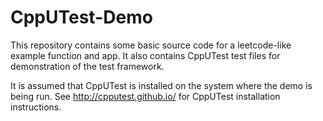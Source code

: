 # CppUTest-Demo
This repository contains some basic source code for a leetcode-like example function and app. It also contains CppUTest test files for demonstration of the test framework.

It is assumed that CppUTest is installed on the system where the demo is being run. See http://cpputest.github.io/ for CppUTest installation instructions.
